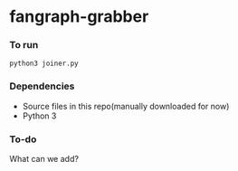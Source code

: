 # fangraph-grabber

### To run
```
python3 joiner.py
```

### Dependencies
* Source files in this repo(manually downloaded for now)
* Python 3

### To-do
What can we add?
